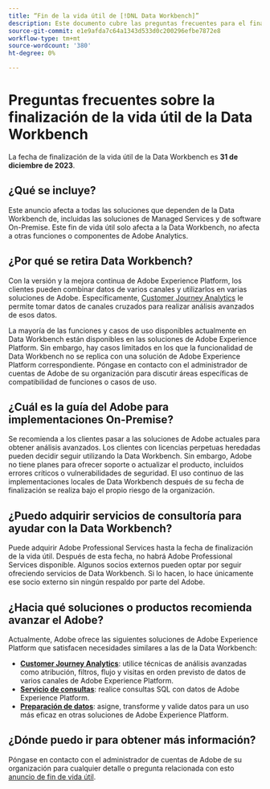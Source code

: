 ```yaml
---
title: “Fin de la vida útil de [!DNL Data Workbench]”
description: Este documento cubre las preguntas frecuentes para el final de la vida útil de [!DNL Data Workbench].
source-git-commit: e1e9afda7c64a1343d533d0c200296efbe7872e8
workflow-type: tm+mt
source-wordcount: '380'
ht-degree: 0%

---
```



# Preguntas frecuentes sobre la finalización de la vida útil de la Data Workbench

La fecha de finalización de la vida útil de la Data Workbench es **31 de diciembre de 2023**.

## ¿Qué se incluye?

Este anuncio afecta a todas las soluciones que dependen de la Data Workbench de, incluidas las soluciones de Managed Services y de software On-Premise. Este fin de vida útil solo afecta a la Data Workbench, no afecta a otras funciones o componentes de Adobe Analytics.

## ¿Por qué se retira Data Workbench?

Con la versión y la mejora continua de Adobe Experience Platform, los clientes pueden combinar datos de varios canales y utilizarlos en varias soluciones de Adobe. Específicamente, [Customer Journey Analytics](https://experienceleague.adobe.com/docs/analytics-platform/using/cja-landing.html) le permite tomar datos de canales cruzados para realizar análisis avanzados de esos datos.

La mayoría de las funciones y casos de uso disponibles actualmente en Data Workbench están disponibles en las soluciones de Adobe Experience Platform. Sin embargo, hay casos limitados en los que la funcionalidad de Data Workbench no se replica con una solución de Adobe Experience Platform correspondiente. Póngase en contacto con el administrador de cuentas de Adobe de su organización para discutir áreas específicas de compatibilidad de funciones o casos de uso.

## ¿Cuál es la guía del Adobe para implementaciones On-Premise?

Se recomienda a los clientes pasar a las soluciones de Adobe actuales para obtener análisis avanzados. Los clientes con licencias perpetuas heredadas pueden decidir seguir utilizando la Data Workbench. Sin embargo, Adobe no tiene planes para ofrecer soporte o actualizar el producto, incluidos errores críticos o vulnerabilidades de seguridad. El uso continuo de las implementaciones locales de Data Workbench después de su fecha de finalización se realiza bajo el propio riesgo de la organización.

## ¿Puedo adquirir servicios de consultoría para ayudar con la Data Workbench?

Puede adquirir Adobe Professional Services hasta la fecha de finalización de la vida útil. Después de esta fecha, no habrá Adobe Professional Services disponible. Algunos socios externos pueden optar por seguir ofreciendo servicios de Data Workbench. Si lo hacen, lo hace únicamente ese socio externo sin ningún respaldo por parte del Adobe.

## ¿Hacia qué soluciones o productos recomienda avanzar el Adobe?

Actualmente, Adobe ofrece las siguientes soluciones de Adobe Experience Platform que satisfacen necesidades similares a las de la Data Workbench:

* [**Customer Journey Analytics**](https://experienceleague.adobe.com/docs/analytics-platform/using/cja-landing.html): utilice técnicas de análisis avanzadas como atribución, filtros, flujo y visitas en orden previsto de datos de varios canales de Adobe Experience Platform.
* [**Servicio de consultas**](https://experienceleague.adobe.com/docs/experience-platform/query/home.html): realice consultas SQL con datos de Adobe Experience Platform.
* [**Preparación de datos**](https://experienceleague.adobe.com/docs/experience-platform/data-prep/home.html): asigne, transforme y valide datos para un uso más eficaz en otras soluciones de Adobe Experience Platform.

## ¿Dónde puedo ir para obtener más información?

Póngase en contacto con el administrador de cuentas de Adobe de su organización para cualquier detalle o pregunta relacionada con esto [anuncio de fin de vida útil](https://express.adobe.com/page/GSu6oKOD88GAj/).
